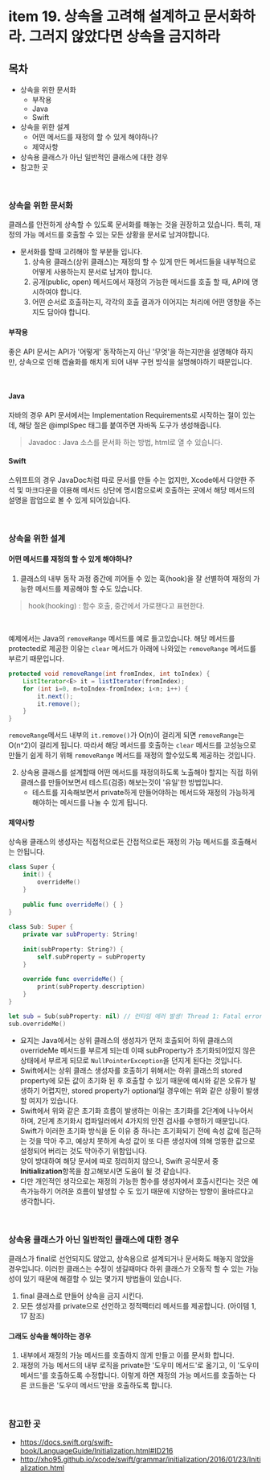 # item 19. 상속을 고려해 설계하고 문서화하라. 그러지 않았다면 상속을 금지하라

## 목차
- 상속을 위한 문서화
    - 부작용
    - Java
    - Swift
- 상속을 위한 설계
    - 어떤 메서드를 재정의 할 수 있게 해야하나?
    - 제약사항
- 상속용 클래스가 아닌 일반적인 클래스에 대한 경우
- 참고한 곳

<br>

### 상속을 위한 문서화
클래스를 안전하게 상속할 수 있도록 문서화를 해놓는 것을 권장하고 있습니다. 특히, 재정의 가능 메서드를 호출할 수 있는 모든 상황을 문서로 남겨야합니다.
- 문서화를 할때 고려해야 할 부분들 입니다.
    1. 상속용 클래스(상위 클래스)는 재정의 할 수 있게 만든 메서드들을 내부적으로 어떻게 사용하는지 문서로 남겨야 합니다.
    2. 공개(public, open) 메서드에서 재정의 가능한 메서드를 호출 할 때, API에 명시하여야 합니다.
    3. 어떤 순서로 호출하는지, 각각의 호출 결과가 이어지는 처리에 어떤 영향을 주는지도 담아야 합니다.
    
#### 부작용
좋은 API 문서는 API가 '어떻게' 동작하는지 아닌 '무엇'을 하는지만을 설명해야 하지만, 상속으로 인해 캡슐화를 해치게 되어 내부 구현 방식을 설명해야하기 때문입니다.

<br>

#### Java
자바의 경우 API 문서에서는 Implementation Requirements로 시작하는 절이 있는데, 해당 절은 @implSpec 태그를 붙여주면 자바독 도구가 생성해줍니다.
> Javadoc : Java 소스를 문서화 하는 방법, html로 열 수 있습니다.

#### Swift
스위프트의 경우 JavaDoc처럼 따로 문서를 만들 수는 없지만, Xcode에서 다양한 주석 및 마크다운을 이용해 메서드 상단에 명시함으로써 호출하는 곳에서 해당 메서드의 설명을 팝업으로 볼 수 있게 되어있습니다.

<br>

### 상속을 위한 설계
#### 어떤 메서드를 재정의 할 수 있게 해야하나?
1. 클래스의 내부 동작 과정 중간에 끼어들 수 있는 훅(hook)을 잘 선별하여 재정의 가능한 메서드를 제공해야 할 수도 있습니다.
> hook(hooking) : 함수 호출, 중간에서 가로챈다고 표현한다.

<br>

예제에서는 Java의 `removeRange` 메서드를 예로 들고있습니다.
해당 메서드를 protected로 제공한 이유는 `clear` 메서드가 아래에 나와있는 `removeRange` 메서드를 부르기 때문입니다.
        
```Java
protected void removeRange(int fromIndex, int toIndex) {
    ListIterator<E> it = listIterator(fromIndex);
    for (int i=0, n=toIndex-fromIndex; i<n; i++) {
        it.next();
        it.remove();
    }
}
```
`removeRange`메서드 내부의 `it.remove()`가 O(n)이 걸리게 되면 `removeRange`는 O(n^2)이 걸리게 됩니다.
따라서 해당 메서드를 호출하는 `clear` 메서드를 고성능으로 만들기 쉽게 하기 위해 `removeRange` 메서드를 재정의 할수있도록 제공하는 것입니다. 
       
2. 상속용 클래스를 설계할때 어떤 메서드를 재정의하도록 노출해야 할지는 직접 하위 클래스를 만들어보면서 테스트(검증) 해보는것이 '유일'한 방법입니다.
    - 테스트를 지속해보면서 private하게 만들어야하는 메서드와 재정의 가능하게 해야하는 메서드를 나눌 수 있게 됩니다.

#### 제약사항
상속용 클래스의 생성자는 직접적으로든 간접적으로든 재정의 가능 메서드를 호출해서는 안됩니다.

```Swift
class Super {
    init() {
        overrideMe()
    }
            
    public func overrideMe() { }
}
        
class Sub: Super {
    private var subProperty: String!
            
    init(subProperty: String?) {
        self.subProperty = subProperty
    }
            
    override func overrideMe() {
        print(subProperty.description)
    }
}

let sub = Sub(subProperty: nil) // 런타임 에러 발생! Thread 1: Fatal error: Unexpectedly found nil while implicitly unwrapping an Optional value
sub.overrideMe()
```

- 요지는 Java에서는 상위 클래스의 생성자가 먼저 호출되어 하위 클래스의 overrideMe 메서드를 부르게 되는데 이때 subProperty가 초기화되어있지 않은 상태에서 부르게 되므로 `NullPointerException`을 던지게 된다는 것입니다.
- Swift에서는 상위 클래스 생성자를 호출하기 위해서는 하위 클래스의 stored property에 모든 값이 초기화 된 후 호출할 수 있기 때문에 예시와 같은 오류가 발생하기 어렵지만, stored property가 optional일 경우에는 위와 같은 상황이 발생할 여지가 있습니다.
- Swift에서 위와 같은 초기화 흐름이 발생하는 이유는 초기화를 2단계에 나누어서 하며, 2단계 초기화시 컴파일러에서 4가지의 안전 검사를 수행하기 때문입니다. <br> Swift가 이러한 초기화 방식을 둔 이유 중 하나는 초기화되기 전에 속성 값에 접근하는 것을 막아 주고, 예상치 못하게 속성 값이 또 다른 생성자에 의해 엉뚱한 값으로 설정되어 버리는 것도 막아주기 위함입니다. <br>
양이 방대하여 해당 문서에 따로 정리하지 않으나, Swift 공식문서 중 **Initialization**항목을 참고해보시면 도움이 될 것 같습니다.
- 다만 개인적인 생각으로는 재정의 가능한 함수를 생성자에서 호출시킨다는 것은 예측가능하기 어려운 흐름이 발생할 수 도 있기 때문에 지양하는 방향이 올바르다고 생각합니다.

<br>

### 상속용 클래스가 아닌 일반적인 클래스에 대한 경우
클래스가 final로 선언되지도 않았고, 상속용으로 설계되거나 문서화도 해놓지 않았을 경우입니다.
이러한 클래스는 수정이 생길때마다 하위 클래스가 오동작 할 수 있는 가능성이 있기 때문에 해결할 수 있는 몇가지 방법들이 있습니다.

1. final 클래스로 만들어 상속을 금지 시킨다.
2. 모든 생성자를 private으로 선언하고 정적팩터리 메서드를 제공합니다. (아이템 1, 17 참조)

#### 그래도 상속을 해야하는 경우
1. 내부에서 재정의 가능 메서드를 호출하지 않게 만들고 이를 문서화 합니다.
2. 재정의 가능 메서드의 내부 로직을 private한 '도우미 메서드'로 옮기고, 이 '도우미 메서드'를 호출하도록 수정합니다.
이렇게 하면 재정의 가능 메서드를 호출하는 다른 코드들은 '도우미 메서드'만을 호출하도록 합니다.

<br>

### 참고한 곳
- https://docs.swift.org/swift-book/LanguageGuide/Initialization.html#ID216
- http://xho95.github.io/xcode/swift/grammar/initialization/2016/01/23/Initialization.html
